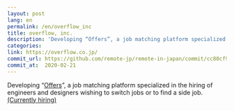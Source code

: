 ```yaml
---
layout: post
lang: en
permalink: /en/overflow_inc
title: overflow, inc.
description: 'Developing “Offers”, a job matching platform specialized in the hiring of engineers and designers wishing to switch jobs or to find a side job. (Currently hiring)'
categories: 
link: https://overflow.co.jp/
commit_url: https://github.com/remote-jp/remote-in-japan/commit/cc80cf9c91902f5cb3856fbc44cf32fa43744cef
commit_at:  2020-02-21
---
```


<p>Developing “<a href="https://offers.jp">Offers</a>”, a job matching platform specialized in the hiring of engineers and designers wishing to switch jobs or to find a side job. <a href="https://overflow.co.jp/recruit">(Currently hiring)</a></p>
